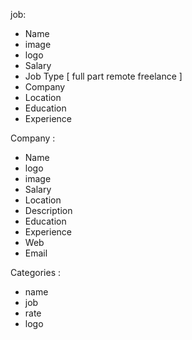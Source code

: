 job:
- Name
- image 
- logo 
- Salary
- Job Type [
    full
    part
    remote
    freelance
            ]
- Company
- Location 
- Education 
- Experience



Company :
- Name
- logo 
- image 
- Salary
- Location 
- Description
- Education
- Experience
- Web
- Email


Categories :
- name
- job
- rate
- logo